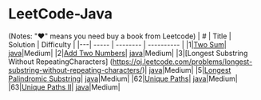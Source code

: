 # LeetCode-Java
(Notes: "&hearts;" means you need buy a book from Leetcode)
| # | Title | Solution | Difficulty |
|---| ----- | -------- | ---------- |
|1|[Two Sum](https://oj.leetcode.com/problems/two-sum/)| 
[java](./LeetCode/java/Array/Solution1.java)|Medium|
|2|[Add Two Numbers](https://oj.leetcode.com/problems/add-two-numbers/)|
[java](./LeetCode/java/LinkedList/Solution2.java)|Medium|
|3|[Longest Substring Without RepeatingCharacters]
(https://oj.leetcode.com/problems/longest-substring-without-repeating-characters/)|
[java](./LeetCode/java/String/Solution3.java)|Medium|
|5|[Longest Palindromic Substring](https://oj.leetcode.com/problems/longest-palindromic-substring/)|
[java](./LeetCode/java/String/Solution5.java)|Medium|
|62|[Unique Paths](https://oj.leetcode.com/problems/unique-paths/)|
[java](./LeetCode/java/DynimicProgramming/Solution62.java)|Medium|
|63|[Unique Paths II](https://oj.leetcode.com/problems/unique-paths-ii/)|
[java](./LeetCode/java/DynimicProgramming/Solution62.java)|Medium|
